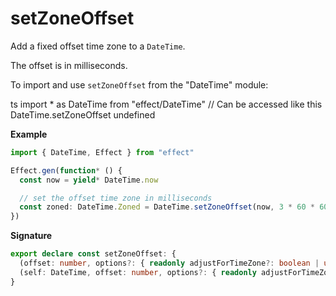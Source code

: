 # setZoneOffset

Add a fixed offset time zone to a `DateTime`.

The offset is in milliseconds.

To import and use `setZoneOffset` from the "DateTime" module:

ts
import \* as DateTime from "effect/DateTime"
// Can be accessed like this
DateTime.setZoneOffset
undefined

**Example**

```ts
import { DateTime, Effect } from "effect"

Effect.gen(function* () {
  const now = yield* DateTime.now

  // set the offset time zone in milliseconds
  const zoned: DateTime.Zoned = DateTime.setZoneOffset(now, 3 * 60 * 60 * 1000)
})
```

**Signature**

```ts
export declare const setZoneOffset: {
  (offset: number, options?: { readonly adjustForTimeZone?: boolean | undefined }): (self: DateTime) => Zoned
  (self: DateTime, offset: number, options?: { readonly adjustForTimeZone?: boolean | undefined }): Zoned
}
```
